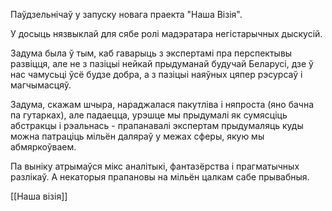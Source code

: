 Паўдзельнічаў у запуску новага праекта "Наша Візія". 

У досыць нязвыклай для сябе ролі мадэратара негістарычных дыскусій.

Задума была ў тым, каб гаварыць з экспертамі пра перспектывы развіцця, але не з пазіцыі нейкай прыдуманай будучай Беларусі, дзе ў нас чамусьці ўсё будзе добра, а з пазіцыі наяўных цяпер рэсурсаў і магчымасцяў. 

Задума, скажам шчыра, нараджалася пакутліва і няпроста (яно бачна па гутарках), але падаецца, урэшце мы прыдумалі як сумясціць абстракцы і рэальнась - прапанавалі экспертам прыдумаляць куды можна патраціць мільён даляраў у межах сферы, якую мы абмяркоўваем.

Па выніку атрымаўся мікс аналітыкі, фантазёрства і прагматычных разлікаў. А некаторыя прапановы на мільён цалкам сабе прывабныя.

[[Наша візія]]
